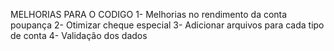  MELHORIAS PARA O CODIGO
 1- Melhorias no rendimento da conta poupança
 2- Otimizar cheque especial
 3- Adicionar arquivos para cada tipo de conta
 4- Validação dos dados
 
 
